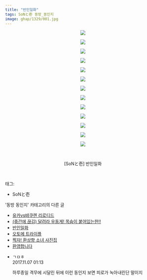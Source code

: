 ```yaml
---
title: "반인일화"
tags: SoNと壱 동방_동인지
image: ghap/1329/001.jpg
---
```

<div class="article">
<p style="text-align: center; clear: none; float: none;"><img src="{{ site.nasurl }}/ghap/1329/001.jpg"/></p>
<p style="text-align: center; clear: none; float: none;"><img src="{{ site.nasurl }}/ghap/1329/002.jpg"/></p>
<p style="text-align: center; clear: none; float: none;"><img src="{{ site.nasurl }}/ghap/1329/003.jpg"/></p>
<p style="text-align: center; clear: none; float: none;"><img src="{{ site.nasurl }}/ghap/1329/004.jpg"/></p>
<p style="text-align: center; clear: none; float: none;"><img src="{{ site.nasurl }}/ghap/1329/005.jpg"/></p>
<p style="text-align: center; clear: none; float: none;"><img src="{{ site.nasurl }}/ghap/1329/006.jpg"/></p>
<p style="text-align: center; clear: none; float: none;"><img src="{{ site.nasurl }}/ghap/1329/007.jpg"/></p>
<p style="text-align: center; clear: none; float: none;"><img src="{{ site.nasurl }}/ghap/1329/008.jpg"/></p>
<p style="text-align: center; clear: none; float: none;"><img src="{{ site.nasurl }}/ghap/1329/009.jpg"/></p>
<p style="text-align: center; clear: none; float: none;"><img src="{{ site.nasurl }}/ghap/1329/010.jpg"/></p>
<p style="text-align: center; clear: none; float: none;"><img src="{{ site.nasurl }}/ghap/1329/011.jpg"/></p>
<p style="text-align: center; clear: none; float: none;"><img src="{{ site.nasurl }}/ghap/1329/012.jpg"/></p>
<p style="text-align: center; clear: none; float: none;"><img src="{{ site.nasurl }}/ghap/1329/013.jpg"/></p>
<p style="text-align: center; clear: none; float: none;"><br/></p>
<p style="text-align: center; clear: none; float: none;">[SoNと壱] 반인일화</p>
<p><br/></p>
</div><div class="tagTrail">
<p>태그: </p>
<ul>
<li>SoNと壱</li>
</ul>
</div><div class="another">
<p>'동방 동인지' 카테고리의 다른 글</p>
<ul>
<li><a href="/2016-08-03-ghap_1331">유카vs뱌쿠렌 리로디드</a></li>
<li><a href="/2016-08-03-ghap_1330">(중간에 끊김) 달려라 우동게! 목숨이 붙어있는한!!</a></li>
<li><a href="/2016-08-03-ghap_1329">반인일화</a></li>
<li><a href="/2016-08-03-ghap_1328">오토메 트라이플</a></li>
<li><a href="/2016-08-03-ghap_1327">찍자! 환상향 소녀 사진집</a></li>
<li><a href="/2016-08-03-ghap_1326">환영합니다</a></li>
</ul>
</div><div class="cb_module cb_fluid">
<div class="cb_wrt cb_profile">
<div class="comment">
<ul>
<li class="cb_thumb_off" id="comment15124302">
<div class="cb_comment_area">
<div class="cb_info_area">
<div class="cb_section">
<span class="cb_nick_name">ㄱㅁㅎ</span>
</div>
<div class="cb_section">
<span class="cb_date">2017.11.07 01:13 </span>
</div>
</div>
<div class="cb_dsc_comment">
<p class="cb_dsc">
											하루종일 격무에 시달린 뒤에 이런 동인지 보면 피로가 녹아내린단 말이지
										</p>
</div>
</div></li>
</ul>
</div>
</div><!-- commentList close -->
</div>